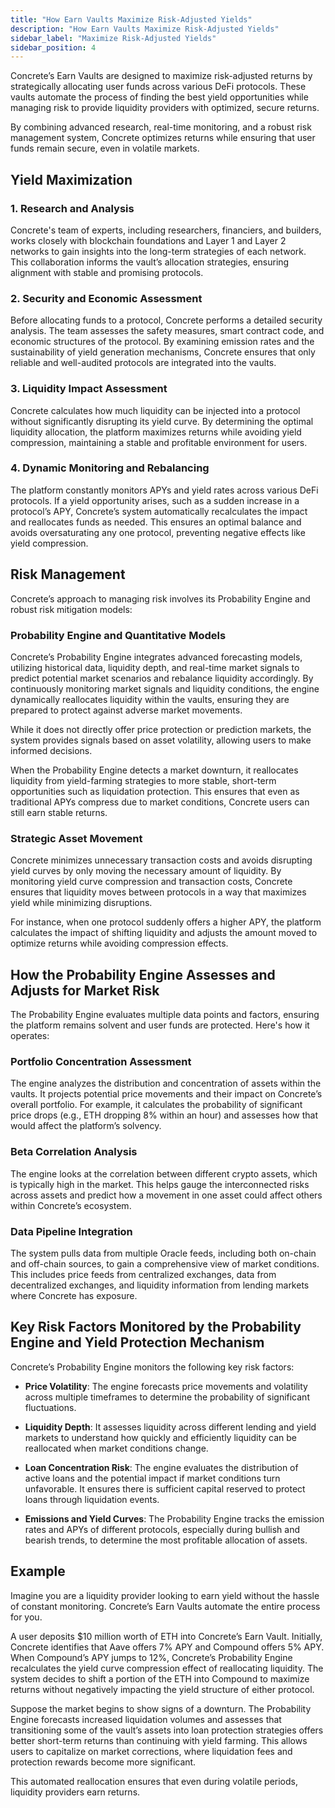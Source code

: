 ```yaml
---
title: "How Earn Vaults Maximize Risk-Adjusted Yields"
description: "How Earn Vaults Maximize Risk-Adjusted Yields"
sidebar_label: "Maximize Risk-Adjusted Yields"
sidebar_position: 4
---
```


Concrete’s Earn Vaults are designed to maximize risk-adjusted returns by strategically allocating user funds across various DeFi protocols. These vaults automate the process of finding the best yield opportunities while managing risk to provide liquidity providers with optimized, secure returns.

By combining advanced research, real-time monitoring, and a robust risk management system, Concrete optimizes returns while ensuring that user funds remain secure, even in volatile markets.

## Yield Maximization

### 1. Research and Analysis

Concrete's team of experts, including researchers, financiers, and builders, works closely with blockchain foundations and Layer 1 and Layer 2 networks to gain insights into the long-term strategies of each network. This collaboration informs the vault’s allocation strategies, ensuring alignment with stable and promising protocols.

### 2. Security and Economic Assessment

Before allocating funds to a protocol, Concrete performs a detailed security analysis. The team assesses the safety measures, smart contract code, and economic structures of the protocol. By examining emission rates and the sustainability of yield generation mechanisms, Concrete ensures that only reliable and well-audited protocols are integrated into the vaults.

### 3. Liquidity Impact Assessment

Concrete calculates how much liquidity can be injected into a protocol without significantly disrupting its yield curve. By determining the optimal liquidity allocation, the platform maximizes returns while avoiding yield compression, maintaining a stable and profitable environment for users.

### 4. Dynamic Monitoring and Rebalancing

The platform constantly monitors APYs and yield rates across various DeFi protocols. If a yield opportunity arises, such as a sudden increase in a protocol’s APY, Concrete’s system automatically recalculates the impact and reallocates funds as needed. This ensures an optimal balance and avoids oversaturating any one protocol, preventing negative effects like yield compression.

## Risk Management

Concrete’s approach to managing risk involves its Probability Engine and robust risk mitigation models:

### Probability Engine and Quantitative Models

Concrete’s Probability Engine integrates advanced forecasting models, utilizing historical data, liquidity depth, and real-time market signals to predict potential market scenarios and rebalance liquidity accordingly. By continuously monitoring market signals and liquidity conditions, the engine dynamically reallocates liquidity within the vaults, ensuring they are prepared to protect against adverse market movements.

While it does not directly offer price protection or prediction markets, the system provides signals based on asset volatility, allowing users to make informed decisions.

When the Probability Engine detects a market downturn, it reallocates liquidity from yield-farming strategies to more stable, short-term opportunities such as liquidation protection. This ensures that even as traditional APYs compress due to market conditions, Concrete users can still earn stable returns.

### Strategic Asset Movement

Concrete minimizes unnecessary transaction costs and avoids disrupting yield curves by only moving the necessary amount of liquidity. By monitoring yield curve compression and transaction costs, Concrete ensures that liquidity moves between protocols in a way that maximizes yield while minimizing disruptions.

For instance, when one protocol suddenly offers a higher APY, the platform calculates the impact of shifting liquidity and adjusts the amount moved to optimize returns while avoiding compression effects.

## How the Probability Engine Assesses and Adjusts for Market Risk

The Probability Engine evaluates multiple data points and factors, ensuring the platform remains solvent and user funds are protected. Here's how it operates:

### Portfolio Concentration Assessment

The engine analyzes the distribution and concentration of assets within the vaults. It projects potential price movements and their impact on Concrete’s overall portfolio. For example, it calculates the probability of significant price drops (e.g., ETH dropping 8% within an hour) and assesses how that would affect the platform’s solvency.

### Beta Correlation Analysis

The engine looks at the correlation between different crypto assets, which is typically high in the market. This helps gauge the interconnected risks across assets and predict how a movement in one asset could affect others within Concrete’s ecosystem.

### Data Pipeline Integration

The system pulls data from multiple Oracle feeds, including both on-chain and off-chain sources, to gain a comprehensive view of market conditions. This includes price feeds from centralized exchanges, data from decentralized exchanges, and liquidity information from lending markets where Concrete has exposure.


## Key Risk Factors Monitored by the Probability Engine and Yield Protection Mechanism

Concrete’s Probability Engine monitors the following key risk factors:

- **Price Volatility**: The engine forecasts price movements and volatility across multiple timeframes to determine the probability of significant fluctuations.

- **Liquidity Depth**: It assesses liquidity across different lending and yield markets to understand how quickly and efficiently liquidity can be reallocated when market conditions change.

- **Loan Concentration Risk**: The engine evaluates the distribution of active loans and the potential impact if market conditions turn unfavorable. It ensures there is sufficient capital reserved to protect loans through liquidation events.

- **Emissions and Yield Curves**: The Probability Engine tracks the emission rates and APYs of different protocols, especially during bullish and bearish trends, to determine the most profitable allocation of assets.

## Example

Imagine you are a liquidity provider looking to earn yield without the hassle of constant monitoring. Concrete’s Earn Vaults automate the entire process for you.

A user deposits $10 million worth of ETH into Concrete’s Earn Vault. Initially, Concrete identifies that Aave offers 7% APY and Compound offers 5% APY. When Compound’s APY jumps to 12%, Concrete’s Probability Engine recalculates the yield curve compression effect of reallocating liquidity. The system decides to shift a portion of the ETH into Compound to maximize returns without negatively impacting the yield structure of either protocol.

Suppose the market begins to show signs of a downturn. The Probability Engine forecasts increased liquidation volumes and assesses that transitioning some of the vault’s assets into loan protection strategies offers better short-term returns than continuing with yield farming. This allows users to capitalize on market corrections, where liquidation fees and protection rewards become more significant.

This automated reallocation ensures that even during volatile periods, liquidity providers earn returns.
